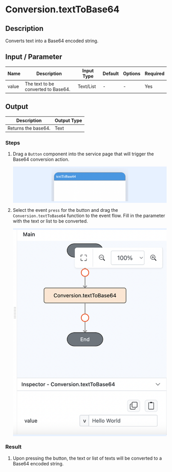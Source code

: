 # Conversion.textToBase64

## Description

Converts text into a Base64 encoded string.

## Input / Parameter

| Name  | Description                                             | Input Type | Default | Options | Required |
| ----- | -------------------------------------------------------| ---------- | ------- | ------- | -------- |
| value | The text to be converted to Base64.  | Text/List  | -       | -       | Yes      |

## Output

| Description                                   | Output Type |
| --------------------------------------------- | ----------- |
| Returns the base64.            | Text      |

### Steps

1. Drag a `Button` component into the service page that will trigger the Base64 conversion action.

    <div style="display:flex; align-items:center; justify-content:center; background-color: #E7F1FF;">
        <img src="./textToBase64-step-1.png"
        style="width: 50%; padding: 5px;"/>
    </div>

2. Select the event `press` for the button and drag the `Conversion.textToBase64` function to the event flow. Fill in the parameter with the text or list to be converted.

    <div style="display:flex; align-items:center; justify-content:center; background-color: #E7F1FF;">
        <img src="./textToBase64-step-2.png"
        style="width: 100%; padding: 5px;"/>
    </div>

### Result

1. Upon pressing the button, the text or list of texts will be converted to a Base64 encoded string.